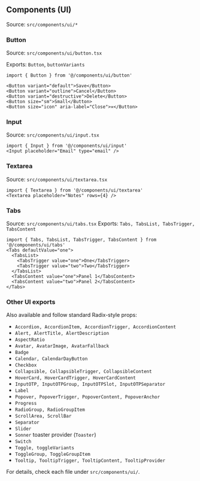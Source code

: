## Components (UI)

Source: `src/components/ui/*`

### Button
Source: `src/components/ui/button.tsx`

Exports: `Button`, `buttonVariants`
```tsx
import { Button } from '@/components/ui/button'

<Button variant="default">Save</Button>
<Button variant="outline">Cancel</Button>
<Button variant="destructive">Delete</Button>
<Button size="sm">Small</Button>
<Button size="icon" aria-label="Close">✕</Button>
```

### Input
Source: `src/components/ui/input.tsx`
```tsx
import { Input } from '@/components/ui/input'
<Input placeholder="Email" type="email" />
```

### Textarea
Source: `src/components/ui/textarea.tsx`
```tsx
import { Textarea } from '@/components/ui/textarea'
<Textarea placeholder="Notes" rows={4} />
```

### Tabs
Source: `src/components/ui/tabs.tsx`
Exports: `Tabs, TabsList, TabsTrigger, TabsContent`
```tsx
import { Tabs, TabsList, TabsTrigger, TabsContent } from '@/components/ui/tabs'
<Tabs defaultValue="one">
  <TabsList>
    <TabsTrigger value="one">One</TabsTrigger>
    <TabsTrigger value="two">Two</TabsTrigger>
  </TabsList>
  <TabsContent value="one">Panel 1</TabsContent>
  <TabsContent value="two">Panel 2</TabsContent>
</Tabs>
```

### Other UI exports
Also available and follow standard Radix-style props:
- `Accordion, AccordionItem, AccordionTrigger, AccordionContent`
- `Alert, AlertTitle, AlertDescription`
- `AspectRatio`
- `Avatar, AvatarImage, AvatarFallback`
- `Badge`
- `Calendar, CalendarDayButton`
- `Checkbox`
- `Collapsible, CollapsibleTrigger, CollapsibleContent`
- `HoverCard, HoverCardTrigger, HoverCardContent`
- `InputOTP, InputOTPGroup, InputOTPSlot, InputOTPSeparator`
- `Label`
- `Popover, PopoverTrigger, PopoverContent, PopoverAnchor`
- `Progress`
- `RadioGroup, RadioGroupItem`
- `ScrollArea, ScrollBar`
- `Separator`
- `Slider`
- `Sonner` toaster provider (`Toaster`)
- `Switch`
- `Toggle, toggleVariants`
- `ToggleGroup, ToggleGroupItem`
- `Tooltip, TooltipTrigger, TooltipContent, TooltipProvider`

For details, check each file under `src/components/ui/`.